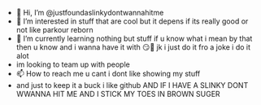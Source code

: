 - 👋 Hi, I’m @justfoundaslinkydontwannahitme
- 👀 I’m interested in stuff that are cool but it depens if its really good or not like parkour reborn
- 🌱 I’m currently learning nothing but stuff if u know what i mean by that then u know and i wanna have it with 😏🥵 jk i just do it fro a joke i do it alot 
-  im looking to team up with people 
- 📫 How to reach me u cant i dont like showing my stuff
- and just to keep it a buck i like github AND IF I HAVE A SLINKY DONT WWANNA HIT ME AND I STICK MY TOES IN BROWN SUGER

<!---
justfoundaslinkydontwannahitme/justfoundaslinkydontwannahitme is a ✨ special ✨ repository because its `README.md` (this file) appears on your GitHub profile.
You can click the Preview link to take a look at your changes.
--->
